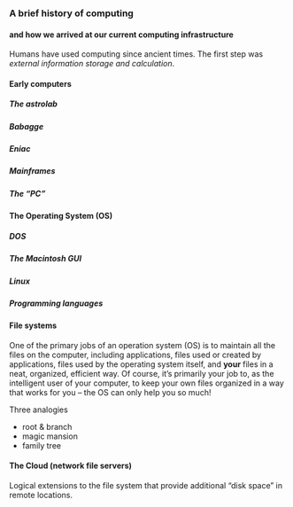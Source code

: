 ### A brief history of computing

#### and how we arrived at our current computing infrastructure

Humans have used computing since ancient times. The first step was *external information storage and calculation*. 



#### Early computers

##### The astrolab



##### Babagge



##### Eniac



##### Mainframes



#####  The “PC”



#### The Operating System (OS)



##### DOS



##### The Macintosh GUI



##### Linux



##### Programming languages



#### File systems

One of the primary jobs of an operation system (OS) is to maintain all the files on the computer, including applications, files used or created by applications, files used by the operating system itself, and **your** files in a neat, organized, efficient way. Of course, it’s primarily your job to, as the intelligent user of your computer, to keep your own files organized in a way that works for you – the OS can only help you so much!

Three analogies

* root & branch
* magic mansion
* family tree

#### The Cloud (network file servers)

Logical extensions to the file system that provide additional “disk space” in remote locations.







